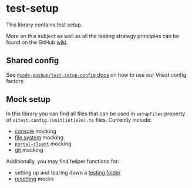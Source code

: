 # test-setup

This library contains test setup.

More on this subject as well as all the testing strategy principles can be found on the GitHub [wiki](https://github.com/code-pushup/cli/wiki/Testing-Strategy#mocking).

## Shared config

See [`@code-pushup/test-setup-config` docs](../test-setup-config/README.md) on how to use our Vitest config factory.

## Mock setup

In this library you can find all files that can be used in `setupFiles` property of `vitest.config.(unit|int|e2e).ts` files. Currently include:

- [console](./src/lib/console.mock.ts) mocking
- [file system](./src/lib/fs.mock.ts) mocking
- [`portal-client`](./src/lib/portal-client.mock.ts) mocking
- [git](./src/lib/git.mock.ts) mocking

Additionally, you may find helper functions for:

- setting up and tearing down a [testing folder](./src/lib/test-folder.setup.ts)
- [resetting](./src/lib/reset.mocks.ts) mocks
